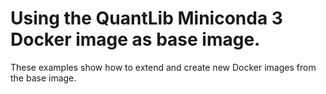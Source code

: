 # Using the QuantLib Miniconda 3 Docker image as base image.

These examples show how to extend and create new Docker images from the base image.
